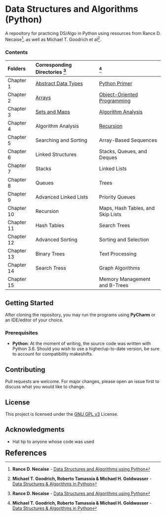 # Data Structures and Algorithms (Python)

A repository for practicing DS/Algo in Python using resources from Rance D. Necaise[^1], as well as Michael T. Goodrich et al[^2].

### Contents

| Folders    | Corresponding Directories            [^1] |     | [^2]                                             |
|:-----------|:------------------------------------------|-----|:-------------------------------------------------|
| Chapter 1  | [Abstract Data Types](RDNecaise/Chapter1) |     | [Python Primer](Goodrich/Chapter1)               |
| Chapter 2  | [Arrays](RDNecaise/Chapter2)              |     | [Object-Oriented Programming](Goodrich/Chapter2) |
| Chapter 3  | [Sets and Maps](RDNecaise/Chapter3)       |     | [Algorithm Analysis](Goodrich/Chapter3)          |
| Chapter 4  | Algorithm Analysis                        |     | [Recursion](Goodrich/Chapter4)                   |
| Chapter 5  | Searching and Sorting                     |     | Array-Based Sequences                            |
| Chapter 6  | Linked Structures                         |     | Stacks, Queues, and Deques                       |
| Chapter 7  | Stacks                                    |     | Linked Lists                                     |
| Chapter 8  | Queues                                    |     | Trees                                            |
| Chapter 9  | Advanced Linked Lists                     |     | Priority Queues                                  |
| Chapter 10 | Recursion                                 |     | Maps, Hash Tables, and Skip Lists                |
| Chapter 11 | Hash Tables                               |     | Search Trees                                     |
| Chapter 12 | Advanced Sorting                          |     | Sorting and Selection                            |
| Chapter 13 | Binary Trees                              |     | Text Processing                                  |
| Chapter 14 | Search Tress                              |     | Graph Algorithms                                 |
| Chapter 15 |                                           |     | Memory Management and B-Trees                    |

## Getting Started

After cloning the repository, you may run the programs using **PyCharm** or an IDE/editor of your choice. 

### Prerequisites

- **Python**: At the moment of writing, the source code was written with Python 3.6. Should you wish to use a higher/up-to-date version, be sure to account for compatibility makeshifts.

## Contributing

Pull requests are welcome. For major changes, please open an issue first to discuss what you would like to change.

## License

This project is licensed under the [GNU GPL v3](https://choosealicense.com/licenses/gpl-3.0/) License.

## Acknowledgments

* Hat tip to anyone whose code was used

<big><big><big>**References**</big></big></big>

[^1]: **Rance D. Necaise** - [Data Structures and Algorithms using Python](https://www.amazon.com/Data-Structures-Algorithms-Using-Python/dp/0470618299)

[^2]: **Michael T. Goodrich, Roberto Tamassia & Michael H. Goldwasser** - [Data Structures & Algorithms in Python](https://www.wiley.com/en-us/Data+Structures+and+Algorithms+in+Python-p-9781118290279)
